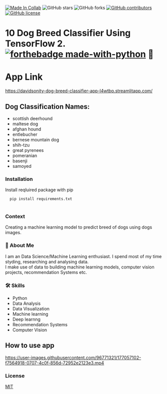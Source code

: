 [![Made In Collab](https://colab.research.google.com/assets/colab-badge.svg)](https://colab.research.google.com/github/Davidsonity/Dog_Breed_Classifier/blob/main/Notebook/Dog_Breed_Prediction.ipynb)
![GitHub stars](https://img.shields.io/github/stars/Davidsonity/Dog_Breed_Classifier)
![GitHub forks](https://img.shields.io/github/forks/Davidsonity/Dog_Breed_Classifier)
[![GitHub contributors](https://img.shields.io/github/contributors/Davidsonity/Dog_Breed_Classifier.svg)](https://GitHub.com/Davidsonity/Dog_Breed_Classifier/graphs/contributors/)
[![GitHub license](https://img.shields.io/github/license/Davidsonity/Dog_Breed_Classifier.svg)](https://github.com/Davidsonity/Dog_Breed_Classifier/blob/master/LICENSE)

# 10 Dog Breed Classifier Using TensorFlow 2.[![forthebadge made-with-python](https://img.icons8.com/color/48/000000/tensorflow.png)](https://www.tensorflow.org/) 🐶

# App Link 
https://davidsonity-dog-breed-classifier-app-l4wtbp.streamlitapp.com/

## Dog Classification Names:
- scottish deerhound
- maltese dog
- afghan hound 
- entlebucher 
- bernese mountain dog 
- shih-tzu
- great pyrenees
- pomeranian
- basenji
- samoyed


### Installation
Install reqluired package with pip

```bash
  pip install requirements.txt
  
```
### Context
Creating a machine learning model to predict breed of dogs using dogs images.


### 🚀 About Me

I am an Data Science/Machine Learning enthusiast. I spend most of my time styding, researching and analysing data. \
I make use of data to building machine learning models, computer vision projects, recommendation Systems etc.

### 🛠 Skills
- Python
- Data Analysis
- Data Visualization
- Machine learning
- Deep learnng
- Recommendation Systems
- Computer Vision


## How to use app
https://user-images.githubusercontent.com/96771321/177057102-f7564918-0707-4c0f-856d-72952e2123e3.mp4

### License
[MIT](https://choosealicense.com/licenses/mit/)
